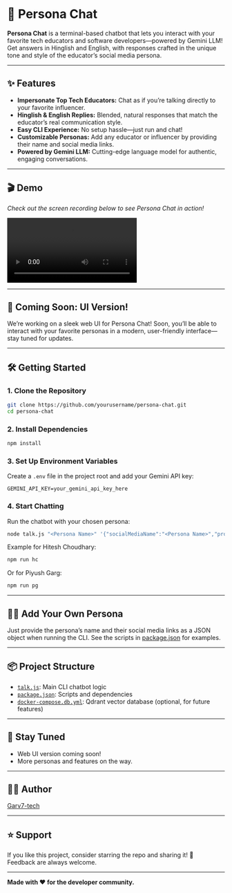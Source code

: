 # 🤖 Persona Chat

**Persona Chat** is a terminal-based chatbot that lets you interact with your favorite tech educators and software developers—powered by Gemini LLM! Get answers in Hinglish and English, with responses crafted in the unique tone and style of the educator’s social media persona.

---

## ✨ Features

- **Impersonate Top Tech Educators:** Chat as if you’re talking directly to your favorite influencer.
- **Hinglish & English Replies:** Blended, natural responses that match the educator’s real communication style.
- **Easy CLI Experience:** No setup hassle—just run and chat!
- **Customizable Personas:** Add any educator or influencer by providing their name and social media links.
- **Powered by Gemini LLM:** Cutting-edge language model for authentic, engaging conversations.

---

## 🎬 Demo

*Check out the screen recording below to see Persona Chat in action!*

<video controls src="Recording 2025-06-09 072316.mp4" title="Persona Chat Demo"></video>

---

## 🚧 Coming Soon: UI Version!

We’re working on a sleek web UI for Persona Chat! Soon, you’ll be able to interact with your favorite personas in a modern, user-friendly interface—stay tuned for updates.

---

## 🛠️ Getting Started

### 1. Clone the Repository

```sh
git clone https://github.com/yourusername/persona-chat.git
cd persona-chat
```

### 2. Install Dependencies

```sh
npm install
```

### 3. Set Up Environment Variables

Create a `.env` file in the project root and add your Gemini API key:

```
GEMINI_API_KEY=your_gemini_api_key_here
```

### 4. Start Chatting

Run the chatbot with your chosen persona:

```sh
node talk.js "<Persona Name>" '{"socialMediaName":"<Persona Name>","profileLinks":{"YouTube":"<YouTube URL>","X":"<X URL>"}}'
```

Example for Hitesh Choudhary:

```sh
npm run hc
```

Or for Piyush Garg:

```sh
npm run pg
```

---

## 🧑‍💻 Add Your Own Persona

Just provide the persona’s name and their social media links as a JSON object when running the CLI. See the scripts in [package.json](package.json) for examples.

---

## 📦 Project Structure

- [`talk.js`](talk.js): Main CLI chatbot logic
- [`package.json`](package.json): Scripts and dependencies
- [`docker-compose.db.yml`](docker-compose.db.yml): Qdrant vector database (optional, for future features)

---
## 📢 Stay Tuned

- Web UI version coming soon!
- More personas and features on the way.

---
## 👨‍💻 Author

 [Garv7-tech](https://github.com/Garv7-tech)

---
## ⭐️ Support

If you like this project, consider starring the repo and sharing it! 🌟  
Feedback are always welcome.

---

**Made with ❤️ for the developer community.**



